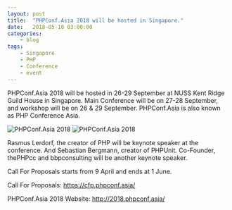 ```yaml
---
layout: post
title:	"PHPConf.Asia 2018 will be hosted in Singapore."
date:	2018-05-10 03:00:00
categories:
    - blog
tags:
    - Singapore
    - PHP
    - Conference
    - event
---
```

PHPConf.Asia 2018 will be hosted in 26-29 September at NUSS Kent Ridge Guild House in Singapore. Main Conference will be on 27-28 September, and workshop will be on 26 & 29 September. PHPConf.Asia is also known as PHP Conference Asia.

![PHPConf.Asia 2018](https://singaporelug.org/images/posts/2018/php-conf-asia-2018.jpg)
![PHPConf.Asia 2018](https://singaporelug.org/images/posts/2018/php-conf-asia-2018-2.jpg)

Rasmus Lerdorf, the creator of PHP will be keynote speaker at the conference. And Sebastian Bergmann, creator of PHPUnit. Co-Founder, thePHPcc and bbpconsulting will be another keynote speaker.

Call For Proposals starts from 9 April and ends at 1 June.

Call For Proposals: https://cfp.phpconf.asia/

PHPConf.Asia 2018 Website: http://2018.phpconf.asia/ 

